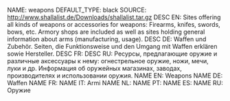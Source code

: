 NAME:   weapons
DEFAULT_TYPE: black
SOURCE: http://www.shallalist.de/Downloads/shallalist.tar.gz
DESC EN: Sites offering all kinds of weapons or accessories for weapons: Firearms, knifes, swords, bows, etc. Armory shops are included as well as sites holding general information about arms (manufacturing, usage).
DESC DE: Waffen und Zubehör. Seiten, die Funktionsweise und den Umgang mit Waffen erklären sowie Hersteller.
DESC FR:
DESC RU: Ресурсы, предлагающие оружие и различные аксессуары к нему: огнестрельное оружие, ножи, мечи, луки и др. Информация об оружейных магазинах, заводах, производителях и использовании оружия.
NAME EN: Weapons
NAME DE: Waffen
NAME FR:
NAME IT: Armi
NAME NL:
NAME PT:
NAME ES:
NAME RU: Оружие

